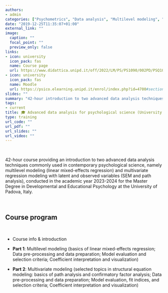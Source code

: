 ```yaml
---
authors:
- admin
categories: ["Psychometrics", "Data analysis", "Multilevel modeling", "R software"]
date: "2019-12-25T11:35:07+01:00"
external_link: ""
image:
  caption: ""
  focal_point: ""
  preview_only: false
links:
- icon: university
  icon_pack: fas
  name: Course page
  url: https://www.didattica.unipd.it/off/2022/LM/PS/PS1090/002PD/PSQ1096300/N0
- icon: university
  icon_pack: fas
  name: Moodle
  url: https://psico.elearning.unipd.it/enrol/index.php?id=4700#section-0
slides: ""
summary: "42-hour introduction to two advanced data analysis techniques commonly used in contemporary psychological science, namely multilevel modeling (linear mixed-effects regression) and multivariate regression modeling with latent and observed variables (SEM and path analysis)."
tags:
- current
title: 🎓 Advanced data analysis for psychological science (University of Padova)
type: training
url_code: ""
url_pdf: ""
url_slides: ""
url_video: ""
---
```


<br>

42-hour course providing an introduction to two advanced data analysis techniques commonly used in contemporary psychological science, namely multilevel modeling (linear mixed-effects regression) and multivariate regression modeling with latent and observed variables (SEM and path analysis), conducted in the academic year 2023-2024 for the Master Degree in Developmental and Educational Psychology at the University of Padova, Italy.

<br>

## Course program

<br>

- Course info & introduction

- **Part 1**: Multilevel modeling (basics of linear mixed-effects regression; Data pre-processing and data preparation; Model evaluation and selection criteria; Coefficient interpretation and visualization)

- **Part 2**: Multivariate modeling (selected topics in structural equation modeling: basics of path analysis and confirmatory factor analysis; Data pre-processing and data preparation; Model evaluation, fit indices, and selection criteria; Coefficient interpretation and visualization)

<br>